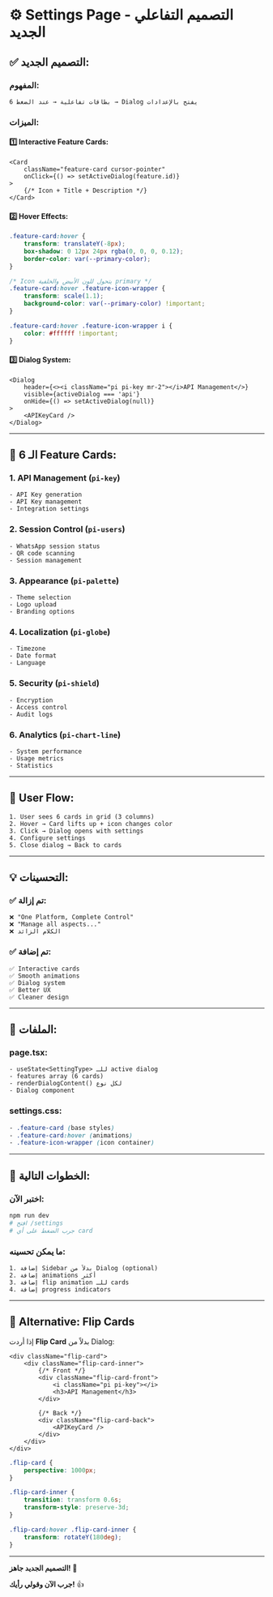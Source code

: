 # ⚙️ Settings Page - التصميم التفاعلي الجديد

## ✅ **التصميم الجديد:**

### **المفهوم:**
```
6 بطاقات تفاعلية → عند الضغط → Dialog يفتح بالإعدادات
```

### **الميزات:**

#### **1️⃣ Interactive Feature Cards:**
```tsx
<Card 
    className="feature-card cursor-pointer"
    onClick={() => setActiveDialog(feature.id)}
>
    {/* Icon + Title + Description */}
</Card>
```

#### **2️⃣ Hover Effects:**
```css
.feature-card:hover {
    transform: translateY(-8px);
    box-shadow: 0 12px 24px rgba(0, 0, 0, 0.12);
    border-color: var(--primary-color);
}

/* Icon يتحول للون الأبيض والخلفية primary */
.feature-card:hover .feature-icon-wrapper {
    transform: scale(1.1);
    background-color: var(--primary-color) !important;
}

.feature-card:hover .feature-icon-wrapper i {
    color: #ffffff !important;
}
```

#### **3️⃣ Dialog System:**
```tsx
<Dialog
    header={<><i className="pi pi-key mr-2"></i>API Management</>}
    visible={activeDialog === 'api'}
    onHide={() => setActiveDialog(null)}
>
    <APIKeyCard />
</Dialog>
```

---

## 🎨 **الـ 6 Feature Cards:**

### **1. API Management** (`pi-key`)
```
- API Key generation
- API Key management
- Integration settings
```

### **2. Session Control** (`pi-users`)
```
- WhatsApp session status
- QR code scanning
- Session management
```

### **3. Appearance** (`pi-palette`)
```
- Theme selection
- Logo upload
- Branding options
```

### **4. Localization** (`pi-globe`)
```
- Timezone
- Date format
- Language
```

### **5. Security** (`pi-shield`)
```
- Encryption
- Access control
- Audit logs
```

### **6. Analytics** (`pi-chart-line`)
```
- System performance
- Usage metrics
- Statistics
```

---

## 🎯 **User Flow:**

```
1. User sees 6 cards in grid (3 columns)
2. Hover → Card lifts up + icon changes color
3. Click → Dialog opens with settings
4. Configure settings
5. Close dialog → Back to cards
```

---

## 💡 **التحسينات:**

### **✅ تم إزالة:**
```
❌ "One Platform, Complete Control"
❌ "Manage all aspects..."
❌ الكلام الزائد
```

### **✅ تم إضافة:**
```
✅ Interactive cards
✅ Smooth animations
✅ Dialog system
✅ Better UX
✅ Cleaner design
```

---

## 📁 **الملفات:**

### **page.tsx:**
```tsx
- useState<SettingType> للـ active dialog
- features array (6 cards)
- renderDialogContent() لكل نوع
- Dialog component
```

### **settings.css:**
```css
- .feature-card (base styles)
- .feature-card:hover (animations)
- .feature-icon-wrapper (icon container)
```

---

## 🚀 **الخطوات التالية:**

### **اختبر الآن:**
```bash
npm run dev
# افتح /settings
# جرب الضغط على أي card
```

### **ما يمكن تحسينه:**
```
1. إضافة Sidebar بدلاً من Dialog (optional)
2. إضافة animations أكثر
3. إضافة flip animation للـ cards
4. إضافة progress indicators
```

---

## 🎨 **Alternative: Flip Cards**

إذا أردت **Flip Card** بدلاً من Dialog:

```tsx
<div className="flip-card">
    <div className="flip-card-inner">
        {/* Front */}
        <div className="flip-card-front">
            <i className="pi pi-key"></i>
            <h3>API Management</h3>
        </div>
        
        {/* Back */}
        <div className="flip-card-back">
            <APIKeyCard />
        </div>
    </div>
</div>
```

```css
.flip-card {
    perspective: 1000px;
}

.flip-card-inner {
    transition: transform 0.6s;
    transform-style: preserve-3d;
}

.flip-card:hover .flip-card-inner {
    transform: rotateY(180deg);
}
```

---

**التصميم الجديد جاهز! 🎉**

**جرب الآن وقولي رأيك!** 👍
